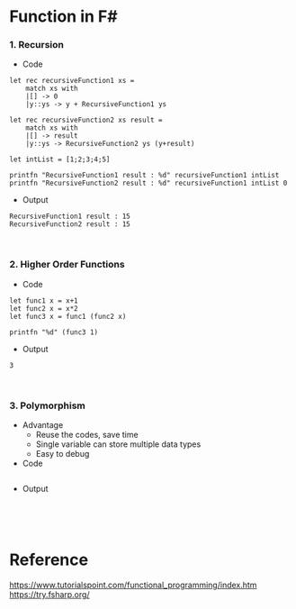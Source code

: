 # Function in F#

### 1. Recursion
- Code 
```
let rec recursiveFunction1 xs =
    match xs with 
    |[] -> 0
    |y::ys -> y + RecursiveFunction1 ys

let rec recursiveFunction2 xs result =
    match xs with
    |[] -> result
    |y::ys -> RecursiveFunction2 ys (y+result)

let intList = [1;2;3;4;5]

printfn "RecursiveFunction1 result : %d" recursiveFunction1 intList
printfn "RecursiveFunction2 result : %d" recursiveFunction1 intList 0
```
- Output
```
RecursiveFunction1 result : 15
RecursiveFunction2 result : 15
```
<br>

### 2. Higher Order Functions
- Code 
```
let func1 x = x+1
let func2 x = x*2
let func3 x = func1 (func2 x)

printfn "%d" (func3 1)
```
- Output
```
3
```
<br>

### 3. Polymorphism
- Advantage
    - Reuse the codes, save time
    - Single variable can store multiple data types
    - Easy to debug
- Code 
```

```
- Output
```

```
<br><br>

# Reference
https://www.tutorialspoint.com/functional_programming/index.htm
<br>
https://try.fsharp.org/
